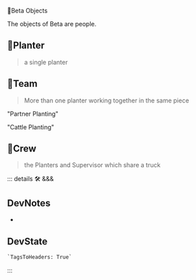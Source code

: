 🔷<beta>Beta Objects</beta>

The objects of Beta are people.

## 🔷<beta>Planter</beta>

> a single planter

## 🔷<beta>Team</beta>

> More than one planter working together in the same piece

"Partner Planting"

"Cattle Planting"

## 🔷<beta>Crew</beta>

> the Planters and Supervisor which share a truck

::: details 🛠 <dev>&&&</dev>

## DevNotes

-

## DevState

```py
`TagsToHeaders: True`
```

:::
